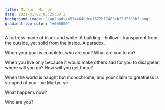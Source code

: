 ```yaml
---
title: Mirror, Mirror
date: 2021-01-02 03:25:00 Z
background-image: "/uploads/4534464bdce1672b17485eb25d7fc0bf.png"
gradient-top-color: "#000000"
---
```


A fortress made of black and white.  A building - hollow - transparent from the outside, yet solid from the inside. A paradox.

When your goal is complete, who are you? What are you to do?

When you live only because it would make others sad for you to disappear, where will you go? How will you get there?

When the world is naught but monochrome, and your claim to greatness is stripped of you - ye Martyr, ye - 

What happens now?

Who are you?